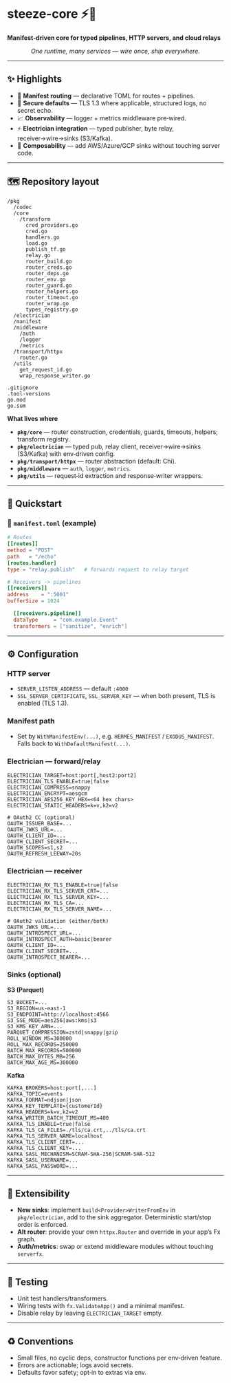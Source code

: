 # steeze-core ⚡️🧠

**Manifest‑driven core for typed pipelines, HTTP servers, and cloud relays**

<p align="center">
  <em>One runtime, many services — wire once, ship everywhere.</em>
</p>

---

## ✨ Highlights

* 🧩 **Manifest routing** — declarative TOML for routes + pipelines.
* 🔐 **Secure defaults** — TLS 1.3 where applicable, structured logs, no secret echo.
* 📈 **Observability** — logger + metrics middleware pre‑wired.
* ⚡ **Electrician integration** — typed publisher, byte relay, receiver→wire→sinks (S3/Kafka).
* 🧱 **Composability** — add AWS/Azure/GCP sinks without touching server code.

---

## 🗺️ Repository layout

```
/pkg
  /codec
  /core
    /transform
      cred_providers.go
      cred.go
      handlers.go
      load.go
      publish_tf.go
      relay.go
      router_build.go
      router_creds.go
      router_deps.go
      router_env.go
      router_guard.go
      router_helpers.go
      router_timeout.go
      router_wrap.go
      types_registry.go
  /electrician
  /manifest
  /middleware
    /auth
    /logger
    /metrics
  /transport/httpx
    router.go
  /utils
    get_request_id.go
    wrap_response_writer.go

.gitignore
.tool-versions
go.mod
go.sum
```

**What lives where**

* **`pkg/core`** — router construction, credentials, guards, timeouts, helpers; transform registry.
* **`pkg/electrician`** — typed pub, relay client, receiver→wire→sinks (S3/Kafka) with env‑driven config.
* **`pkg/transport/httpx`** — router abstraction (default: Chi).
* **`pkg/middleware`** — `auth`, `logger`, `metrics`.
* **`pkg/utils`** — request‑id extraction and response‑writer wrappers.

---

## 🚀 Quickstart


### 📁 `manifest.toml` (example)

```toml
# Routes
[[routes]]
method = "POST"
path   = "/echo"
[routes.handler]
type = "relay.publish"   # forwards request to relay target

# Receivers -> pipelines
[[receivers]]
address    = ":5001"
bufferSize = 1024

  [[receivers.pipeline]]
  dataType     = "com.example.Event"
  transformers = ["sanitize", "enrich"]
```

---

## ⚙️ Configuration

### HTTP server

* `SERVER_LISTEN_ADDRESS` — default `:4000`
* `SSL_SERVER_CERTIFICATE`, `SSL_SERVER_KEY` — when both present, TLS is enabled (TLS 1.3).

### Manifest path

* Set by `WithManifestEnv(...)`, e.g. `HERMES_MANIFEST` / `EXODUS_MANIFEST`. Falls back to `WithDefaultManifest(...)`.

### Electrician — forward/relay

```env
ELECTRICIAN_TARGET=host:port[,host2:port2]
ELECTRICIAN_TLS_ENABLE=true|false
ELECTRICIAN_COMPRESS=snappy
ELECTRICIAN_ENCRYPT=aesgcm
ELECTRICIAN_AES256_KEY_HEX=<64 hex chars>
ELECTRICIAN_STATIC_HEADERS=k=v,k2=v2

# OAuth2 CC (optional)
OAUTH_ISSUER_BASE=...
OAUTH_JWKS_URL=...
OAUTH_CLIENT_ID=...
OAUTH_CLIENT_SECRET=...
OAUTH_SCOPES=s1,s2
OAUTH_REFRESH_LEEWAY=20s
```

### Electrician — receiver

```env
ELECTRICIAN_RX_TLS_ENABLE=true|false
ELECTRICIAN_RX_TLS_SERVER_CRT=...
ELECTRICIAN_RX_TLS_SERVER_KEY=...
ELECTRICIAN_RX_TLS_CA=...
ELECTRICIAN_RX_TLS_SERVER_NAME=...

# OAuth2 validation (either/both)
OAUTH_JWKS_URL=...
OAUTH_INTROSPECT_URL=...
OAUTH_INTROSPECT_AUTH=basic|bearer
OAUTH_CLIENT_ID=...
OAUTH_CLIENT_SECRET=...
OAUTH_INTROSPECT_BEARER=...
```

### Sinks (optional)

**S3 (Parquet)**

```env
S3_BUCKET=...
S3_REGION=us-east-1
S3_ENDPOINT=http://localhost:4566
S3_SSE_MODE=aes256|aws:kms|s3
S3_KMS_KEY_ARN=...
PARQUET_COMPRESSION=zstd|snappy|gzip
ROLL_WINDOW_MS=300000
ROLL_MAX_RECORDS=250000
BATCH_MAX_RECORDS=500000
BATCH_MAX_BYTES_MB=256
BATCH_MAX_AGE_MS=300000
```

**Kafka**

```env
KAFKA_BROKERS=host:port[,...]
KAFKA_TOPIC=events
KAFKA_FORMAT=ndjson|json
KAFKA_KEY_TEMPLATE={customerId}
KAFKA_HEADERS=k=v,k2=v2
KAFKA_WRITER_BATCH_TIMEOUT_MS=400
KAFKA_TLS_ENABLE=true|false
KAFKA_TLS_CA_FILES=./tls/ca.crt,../tls/ca.crt
KAFKA_TLS_SERVER_NAME=localhost
KAFKA_TLS_CLIENT_CERT=...
KAFKA_TLS_CLIENT_KEY=...
KAFKA_SASL_MECHANISM=SCRAM-SHA-256|SCRAM-SHA-512
KAFKA_SASL_USERNAME=...
KAFKA_SASL_PASSWORD=...
```

---

## 🔌 Extensibility

* **New sinks**: implement `build<Provider>WriterFromEnv` in `pkg/electrician`, add to the sink aggregator. Deterministic start/stop order is enforced.
* **Alt router**: provide your own `httpx.Router` and override in your app’s Fx graph.
* **Auth/metrics**: swap or extend middleware modules without touching `serverfx`.

---

## 🧪 Testing

* Unit test handlers/transformers.
* Wiring tests with `fx.ValidateApp()` and a minimal manifest.
* Disable relay by leaving `ELECTRICIAN_TARGET` empty.

---

## ♻️ Conventions

* Small files, no cyclic deps, constructor functions per env‑driven feature.
* Errors are actionable; logs avoid secrets.
* Defaults favor safety; opt‑in to extras via env.
